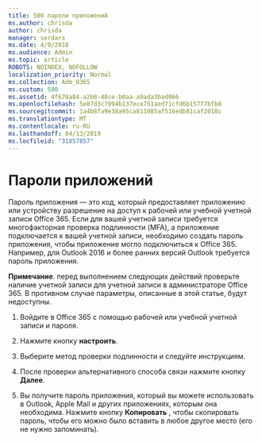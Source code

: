 ```yaml
---
title: 500 пароли приложений
ms.author: chrisda
author: chrisda
manager: serdars
ms.date: 4/9/2018
ms.audience: Admin
ms.topic: article
ROBOTS: NOINDEX, NOFOLLOW
localization_priority: Normal
ms.collection: Adm_O365
ms.custom: 500
ms.assetid: 4f670a84-a2b8-48ce-b0aa-a9ada3bad066
ms.openlocfilehash: 5e87d3c7094b137ece751aed71cfd6b15777bfb8
ms.sourcegitcommit: 1a4b8fa9e38a95ca811085af516edb81caf2018c
ms.translationtype: MT
ms.contentlocale: ru-RU
ms.lasthandoff: 04/13/2019
ms.locfileid: "31857857"
---
```

# <a name="app-passwords"></a>Пароли приложений

Пароль приложения — это код, который предоставляет приложению или устройству разрешение на доступ к рабочей или учебной учетной записи Office 365. Если для вашей учетной записи требуется многофакторная проверка подлинности (MFA), а приложение подключается к вашей учетной записи, необходимо создать пароль приложения, чтобы приложение могло подключиться к Office 365. Например, для Outlook 2016 и более ранних версий Outlook требуется пароль приложения.

 **Примечание**. перед выполнением следующих действий проверьте наличие учетной записи для учетной записи в администраторе Office 365. В противном случае параметры, описанные в этой статье, будут недоступны.

1. Войдите в Office 365 с помощью рабочей или учебной учетной записи и пароля.

2. Нажмите кнопку **настроить**.

3. Выберите метод проверки подлинности и следуйте инструкциям.

4. После проверки альтернативного способа связи нажмите кнопку **Далее**.

5. Вы получите пароль приложения, который вы можете использовать в Outlook, Apple Mail и других приложениях, которым она необходима. Нажмите кнопку **Копировать** , чтобы скопировать пароль, чтобы его можно было вставить в любое другое место (его не нужно запоминать).
